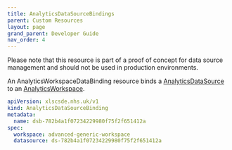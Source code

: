 ```yaml
---
title: AnalyticsDataSourceBindings
parent: Custom Resources
layout: page
grand_parent: Developer Guide
nav_order: 4
---
```


Please note that this resource is part of a proof of concept for data source management and should not be used in production environments.

An AnalyticsWorkspaceDataBinding resource binds a [AnalyticsDataSource](./AnalyticsDataSources.md) to an [AnalyticsWorkspace](./AnalyticsWorkspaces.md).

```yaml
apiVersion: xlscsde.nhs.uk/v1
kind: AnalyticsDataSourceBinding
metadata:
  name: dsb-782b4a1f07234229980f75f2f651412a
spec:
  workspace: advanced-generic-workspace
  datasource: ds-782b4a1f07234229980f75f2f651412a
```
